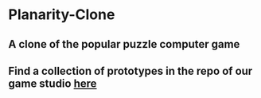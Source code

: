 # Planarity-Clone
## A clone of the popular puzzle computer game

## Find a collection of prototypes in the repo of our game studio [here](https://github.com/ak1000-studios/Prototypes)
